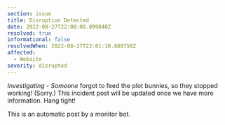 ```yaml
---
section: issue
title: Disruption Detected
date: 2022-08-27T22:00:08.099040Z
resolved: true
informational: false
resolvedWhen: 2022-08-27T22:01:10.888758Z
affected:
  - Website
severity: disrupted
---
```

*Investigating* - _Someone_ forgot to feed the plot bunnies, so they stopped working! (Sorry.) This incident post will be updated once we have more information. Hang tight!

This is an automatic post by a monitor bot.
        